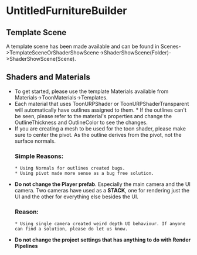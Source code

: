 # UntitledFurnitureBuilder

## Template Scene
A template scene has been made available and can be found in Scenes->TemplateSceneOrShaderShowScene->ShaderShowScene(Folder)->ShaderShowScene(Scene).

## Shaders and Materials
* To get started, please use the template Materials available from Materials->ToonMaterials->Templates. 
* Each material that uses ToonURPShader or ToonURPShaderTransparent will automatically have outlines assigned to them. 
      * If the outlines can't be seen, please refer to the material's properties and change the OutlineThickness and OutlineColor to see the changes.
* If you are creating a mesh to be used for the toon shader, please make sure to center the pivot. As the outline derives from the pivot, not the surface normals.
  ### Simple Reasons:
      * Using Normals for outlines created bugs.
      * Using pivot made more sense as a bug free solution. 
* **Do not change the Player prefab**. Especially the main camera and the UI camera. Two cameras have used as a **STACK**, one for rendering just the UI and the other for everything else besides the UI.
  ### Reason:
      * Using single camera created weird depth UI behaviour. If anyone can find a solution, please do let us know. 
* **Do not change the project settings that has anything to do with Render Pipelines**

